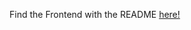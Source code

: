 Find the Frontend with the README [here!](https://github.com/KhalilKhunji/Personal-Planner-React-Frontend/)
